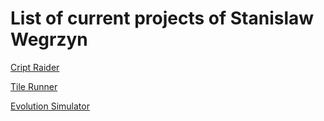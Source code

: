 # List of current projects of Stanislaw Wegrzyn

[Cript Raider](https://github.com/TWAZZY98/CryptReider)

[Tile Runner](https://github.com/TWAZZY98/TileRunner)

[Evolution Simulator](https://github.com/TWAZZY98/EvoSim)
